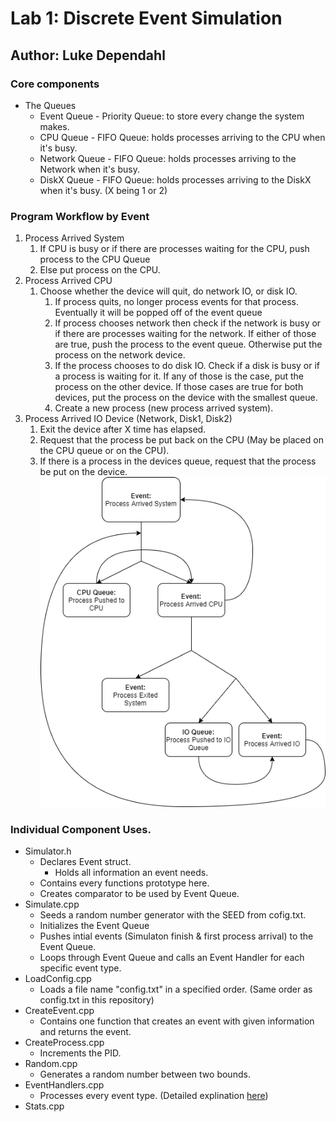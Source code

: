 # Lab 1: Discrete Event Simulation
## Author: Luke Dependahl

### Core components
*  The Queues
   *  Event Queue - Priority Queue: to store every change the system makes.
   *  CPU Queue - FIFO Queue: holds processes arriving to the CPU when it's busy.
   *  Network Queue - FIFO Queue: holds processes arriving to the Network when it's busy.
   *  DiskX Queue - FIFO Queue: holds processes arriving to the DiskX when it's busy. (X being 1 or 2)

### Program Workflow by Event
1. Process Arrived System
   1. If CPU is busy or if there are processes waiting for the CPU, push process to the CPU Queue
   2. Else put process on the CPU.
2. Process Arrived CPU
   1. Choose whether the device will quit, do network IO, or disk IO.
      1. If process quits, no longer process events for that process. Eventually it will be popped off of the event queue
      2. If process chooses network then check if the network is busy or if there are processes waiting for the network. If either of those are true, push the process to the event queue. Otherwise put the process on the network device.
      3. If the process chooses to do disk IO. Check if a disk is busy or if a process is waiting for it. If any of those is the case, put the process on the other device. If those cases are true for both devices, put the process on the device with the smallest queue.
      4. Create a new process (new process arrived system).
3. Process Arrived IO Device (Network, Disk1, Disk2)
   1. Exit the device after X time has elapsed.
   2. Request that the process be put back on the CPU (May be placed on the CPU queue or on the CPU).
   3. If there is a process in the devices queue, request that the process be put on the device.
![Basic-Disagram](general-workflow.png)


### Individual Component Uses.
*  Simulator.h
   *  Declares Event struct.
      *  Holds all information an event needs.
   *  Contains every functions prototype here.
   *  Creates comparator to be used by Event Queue.
*  Simulate.cpp
   *  Seeds a random number generator with the SEED from cofig.txt.
   *  Initializes the Event Queue
   *  Pushes intial events (Simulaton finish & first process arrival) to the Event Queue.
   *  Loops through Event Queue and calls an Event Handler for each specific event type.
*  LoadConfig.cpp
   *  Loads a file name "config.txt" in a specified order. (Same order as config.txt in this repository)
*  CreateEvent.cpp
   *  Contains one function that creates an event with given information and returns the event.
*  CreateProcess.cpp
   *  Increments the PID.
*  Random.cpp
   *  Generates a random number between two bounds.
*  EventHandlers.cpp
   *  Processes every event type. (Detailed explination [here](#Program-Workflow-by-Event))
*  Stats.cpp
